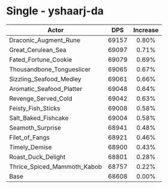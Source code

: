 # Single - yshaarj-da
| Actor | DPS | Increase |
|---|:---:|:---:|
|Draconic_Augment_Rune|69157|0.80%|
|Great_Cerulean_Sea|69097|0.71%|
|Fated_Fortune_Cookie|69079|0.69%|
|Thousandbone_Tongueslicer|69065|0.67%|
|Sizzling_Seafood_Medley|69061|0.66%|
|Aromatic_Seafood_Platter|69048|0.64%|
|Revenge_Served_Cold|69042|0.63%|
|Feisty_Fish_Sticks|69008|0.58%|
|Salt_Baked_Fishcake|69004|0.58%|
|Seamoth_Surprise|68941|0.48%|
|Filet_of_Fangs|68921|0.46%|
|Timely_Demise|68900|0.43%|
|Roast_Duck_Delight|68801|0.28%|
|Thrice_Spiced_Mammoth_Kabob|68757|0.22%|
|Base|68608|0.00%|
